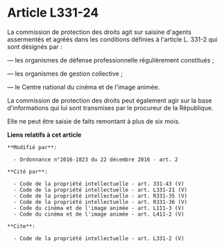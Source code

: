 # Article L331-24

La commission de protection des droits agit sur saisine d'agents assermentés et agréés dans les conditions définies à
l'article L. 331-2 qui sont désignés par : 

― les organismes de défense professionnelle régulièrement constitués ; 

― les       organismes de gestion collective ; 

― le Centre national du cinéma et de l'image animée. 

La commission de protection des droits peut également agir sur la base d'informations qui lui sont transmises par le
procureur de la République. 

Elle ne peut être saisie de faits remontant à plus de six mois.

**Liens relatifs à cet article**

	**Modifié par**:

	  - Ordonnance n°2016-1823 du 22 décembre 2016 - art. 2

	**Cité par**:

	  - Code de la propriété intellectuelle - art. 331-43 (V)
	  - Code de la propriété intellectuelle - art. L331-21 (V)
	  - Code de la propriété intellectuelle - art. R331-35 (V)
	  - Code de la propriété intellectuelle - art. R331-36 (V)
	  - Code du cinéma et de l'image animée - art. L111-3 (V)
	  - Code du cinéma et de l'image animée - art. L411-2 (V)

	**Cite**:

	  - Code de la propriété intellectuelle - art. L331-2 (V)
